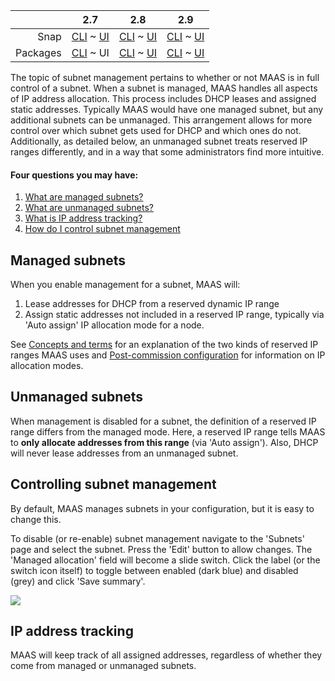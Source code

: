 <!-- deb-2-7-cli
||2.7|2.8|2.9|
|-----:|:-----:|:-----:|:-----:|
|Snap|[CLI](/t/subnet-management/3114) ~ [UI](/t/subnet-management/3115)|[CLI](/t/subnet-management/3116) ~ [UI](/t/subnet-management/3117)|[CLI](/t/subnet-management/3118) ~ [UI](/t/subnet-management/3119)|
|Packages|CLI ~ [UI](/t/subnet-management/3121)|[CLI](/t/subnet-management/3122) ~ [UI](/t/subnet-management/3123)|[CLI](/t/subnet-management/3124) ~ [UI](/t/subnet-management/3125)|
 deb-2-7-cli -->

||2.7|2.8|2.9|
|-----:|:-----:|:-----:|:-----:|
|Snap|[CLI](/t/subnet-management/3114) ~ [UI](/t/subnet-management/3115)|[CLI](/t/subnet-management/3116) ~ [UI](/t/subnet-management/3117)|[CLI](/t/subnet-management/3118) ~ [UI](/t/subnet-management/3119)|
|Packages|[CLI](/t/subnet-management/3120) ~ UI|[CLI](/t/subnet-management/3122) ~ [UI](/t/subnet-management/3123)|[CLI](/t/subnet-management/3124) ~ [UI](/t/subnet-management/3125)|

<!-- deb-2-8-cli
||2.7|2.8|2.9|
|-----:|:-----:|:-----:|:-----:|
|Snap|[CLI](/t/subnet-management/3114) ~ [UI](/t/subnet-management/3115)|[CLI](/t/subnet-management/3116) ~ [UI](/t/subnet-management/3117)|[CLI](/t/subnet-management/3118) ~ [UI](/t/subnet-management/3119)|
|Packages|[CLI](/t/subnet-management/3120) ~ [UI](/t/subnet-management/3121)|CLI ~ [UI](/t/subnet-management/3123)|[CLI](/t/subnet-management/3124) ~ [UI](/t/subnet-management/3125)|
 deb-2-8-cli -->

<!-- deb-2-8-ui
||2.7|2.8|2.9|
|-----:|:-----:|:-----:|:-----:|
|Snap|[CLI](/t/subnet-management/3114) ~ [UI](/t/subnet-management/3115)|[CLI](/t/subnet-management/3116) ~ [UI](/t/subnet-management/3117)|[CLI](/t/subnet-management/3118) ~ [UI](/t/subnet-management/3119)|
|Packages|[CLI](/t/subnet-management/3120) ~ [UI](/t/subnet-management/3121)|[CLI](/t/subnet-management/3122) ~ UI|[CLI](/t/subnet-management/3124) ~ [UI](/t/subnet-management/3125)|
 deb-2-8-ui -->

<!-- deb-2-9-cli
||2.7|2.8|2.9|
|-----:|:-----:|:-----:|:-----:|
|Snap|[CLI](/t/subnet-management/3114) ~ [UI](/t/subnet-management/3115)|[CLI](/t/subnet-management/3116) ~ [UI](/t/subnet-management/3117)|[CLI](/t/subnet-management/3118) ~ [UI](/t/subnet-management/3119)|
|Packages|[CLI](/t/subnet-management/3120) ~ [UI](/t/subnet-management/3121)|[CLI](/t/subnet-management/3122) ~ [UI](/t/subnet-management/3123)|CLI ~ [UI](/t/subnet-management/3125)|
 deb-2-9-cli -->

<!-- deb-2-9-ui
||2.7|2.8|2.9|
|-----:|:-----:|:-----:|:-----:|
|Snap|[CLI](/t/subnet-management/3114) ~ [UI](/t/subnet-management/3115)|[CLI](/t/subnet-management/3116) ~ [UI](/t/subnet-management/3117)|[CLI](/t/subnet-management/3118) ~ [UI](/t/subnet-management/3119)|
|Packages|[CLI](/t/subnet-management/3120) ~ [UI](/t/subnet-management/3121)|[CLI](/t/subnet-management/3122) ~ [UI](/t/subnet-management/3123)|[CLI](/t/subnet-management/3124) ~ UI|
 deb-2-9-ui -->

<!-- snap-2-7-cli
||2.7|2.8|2.9|
|-----:|:-----:|:-----:|:-----:|
|Snap|CLI ~ [UI](/t/subnet-management/3115)|[CLI](/t/subnet-management/3116) ~ [UI](/t/subnet-management/3117)|[CLI](/t/subnet-management/3118) ~ [UI](/t/subnet-management/3119)|
|Packages|[CLI](/t/subnet-management/3120) ~ [UI](/t/subnet-management/3121)|[CLI](/t/subnet-management/3122) ~ [UI](/t/subnet-management/3123)|[CLI](/t/subnet-management/3124) ~ [UI](/t/subnet-management/3125)|
 snap-2-7-cli -->

<!-- snap-2-7-ui
||2.7|2.8|2.9|
|-----:|:-----:|:-----:|:-----:|
|Snap|[CLI](/t/subnet-management/3114) ~ UI|[CLI](/t/subnet-management/3116) ~ [UI](/t/subnet-management/3117)|[CLI](/t/subnet-management/3118) ~ [UI](/t/subnet-management/3119)|
|Packages|[CLI](/t/subnet-management/3120) ~ [UI](/t/subnet-management/3121)|[CLI](/t/subnet-management/3122) ~ [UI](/t/subnet-management/3123)|[CLI](/t/subnet-management/3124) ~ [UI](/t/subnet-management/3125)|
 snap-2-7-ui -->

<!-- snap-2-8-cli
||2.7|2.8|2.9|
|-----:|:-----:|:-----:|:-----:|
|Snap|[CLI](/t/subnet-management/3114) ~ [UI](/t/subnet-management/3115)|CLI ~ [UI](/t/subnet-management/3117)|[CLI](/t/subnet-management/3118) ~ [UI](/t/subnet-management/3119)|
|Packages|[CLI](/t/subnet-management/3120) ~ [UI](/t/subnet-management/3121)|[CLI](/t/subnet-management/3122) ~ [UI](/t/subnet-management/3123)|[CLI](/t/subnet-management/3124) ~ [UI](/t/subnet-management/3125)|
 snap-2-8-cli -->

<!-- snap-2-8-ui
||2.7|2.8|2.9|
|-----:|:-----:|:-----:|:-----:|
|Snap|[CLI](/t/subnet-management/3114) ~ [UI](/t/subnet-management/3115)|[CLI](/t/subnet-management/3116) ~ UI|[CLI](/t/subnet-management/3118) ~ [UI](/t/subnet-management/3119)|
|Packages|[CLI](/t/subnet-management/3120) ~ [UI](/t/subnet-management/3121)|[CLI](/t/subnet-management/3122) ~ [UI](/t/subnet-management/3123)|[CLI](/t/subnet-management/3124) ~ [UI](/t/subnet-management/3125)|
 snap-2-8-ui -->

<!-- snap-2-9-cli
||2.7|2.8|2.9|
|-----:|:-----:|:-----:|:-----:|
|Snap|[CLI](/t/subnet-management/3114) ~ [UI](/t/subnet-management/3115)|[CLI](/t/subnet-management/3116) ~ [UI](/t/subnet-management/3117)|CLI ~ [UI](/t/subnet-management/3119)|
|Packages|[CLI](/t/subnet-management/3120) ~ [UI](/t/subnet-management/3121)|[CLI](/t/subnet-management/3122) ~ [UI](/t/subnet-management/3123)|[CLI](/t/subnet-management/3124) ~ [UI](/t/subnet-management/3125)|
 snap-2-9-cli -->

<!-- snap-2-9-ui
||2.7|2.8|2.9|
|-----:|:-----:|:-----:|:-----:|
|Snap|[CLI](/t/subnet-management/3114) ~ [UI](/t/subnet-management/3115)|[CLI](/t/subnet-management/3116) ~ [UI](/t/subnet-management/3117)|[CLI](/t/subnet-management/3118) ~ UI|
|Packages|[CLI](/t/subnet-management/3120) ~ [UI](/t/subnet-management/3121)|[CLI](/t/subnet-management/3122) ~ [UI](/t/subnet-management/3123)|[CLI](/t/subnet-management/3124) ~ [UI](/t/subnet-management/3125)|
 snap-2-9-ui -->

The topic of subnet management pertains to whether or not MAAS is in full control of a subnet. When a subnet is managed, MAAS handles all aspects of IP address allocation. This process includes DHCP leases and assigned static addresses. Typically MAAS would have one managed subnet, but any additional subnets can be unmanaged. This arrangement allows for more control over which subnet gets used for DHCP and which ones do not. Additionally, as detailed below, an unmanaged subnet treats reserved IP ranges differently, and in a way that some administrators find more intuitive.

#### Four questions you may have:

1. [What are managed subnets?](#heading--managed-subnets)
2. [What are unmanaged subnets?](#heading--unmanaged-subnets)
3. [What is IP address tracking?](#heading--ip-address-tracking)
4. [How do I control subnet management](#heading--controlling-subnet-management)

<h2 id="heading--managed-subnets">Managed subnets</h2>

When you enable management for a subnet, MAAS will:

1.   Lease addresses for DHCP from a reserved dynamic IP range
2.   Assign static addresses not included in a reserved IP range, typically via 'Auto assign' IP allocation mode for a node.

<!-- deb-2-7-cli
See [Concepts and terms](/t/concepts-and-terms/785#heading--ip-ranges) for an explanation of the two kinds of reserved IP ranges MAAS uses and [Post-commission configuration](/t/commission-machines/2472#heading--post-commission-configuration) for information on IP allocation modes.
 deb-2-7-cli -->

See [Concepts and terms](/t/concepts-and-terms/785#heading--ip-ranges) for an explanation of the two kinds of reserved IP ranges MAAS uses and [Post-commission configuration](/t/commission-machines/2473#heading--post-commission-configuration) for information on IP allocation modes.

<!-- deb-2-8-cli
See [Concepts and terms](/t/concepts-and-terms/785#heading--ip-ranges) for an explanation of the two kinds of reserved IP ranges MAAS uses and [Post-commission configuration](/t/commission-machines/2474#heading--post-commission-configuration) for information on IP allocation modes.
 deb-2-8-cli -->

<!-- deb-2-8-ui
See [Concepts and terms](/t/concepts-and-terms/785#heading--ip-ranges) for an explanation of the two kinds of reserved IP ranges MAAS uses and [Post-commission configuration](/t/commission-machines/2475#heading--post-commission-configuration) for information on IP allocation modes.
 deb-2-8-ui -->

<!-- deb-2-9-cli
See [Concepts and terms](/t/concepts-and-terms/785#heading--ip-ranges) for an explanation of the two kinds of reserved IP ranges MAAS uses and [Post-commission configuration](/t/commission-machines/2476#heading--post-commission-configuration) for information on IP allocation modes.
 deb-2-9-cli -->

<!-- deb-2-9-ui
See [Concepts and terms](/t/concepts-and-terms/785#heading--ip-ranges) for an explanation of the two kinds of reserved IP ranges MAAS uses and [Post-commission configuration](/t/commission-machines/2477#heading--post-commission-configuration) for information on IP allocation modes.
 deb-2-9-ui -->

<!-- snap-2-7-cli
See [Concepts and terms](/t/concepts-and-terms/785#heading--ip-ranges) for an explanation of the two kinds of reserved IP ranges MAAS uses and [Post-commission configuration](/t/commission-machines/2466#heading--post-commission-configuration) for information on IP allocation modes.
 snap-2-7-cli -->

<!-- snap-2-7-ui
See [Concepts and terms](/t/concepts-and-terms/785#heading--ip-ranges) for an explanation of the two kinds of reserved IP ranges MAAS uses and [Post-commission configuration](/t/commission-machines/2467#heading--post-commission-configuration) for information on IP allocation modes.
 snap-2-7-ui -->

<!-- snap-2-8-cli
See [Concepts and terms](/t/concepts-and-terms/785#heading--ip-ranges) for an explanation of the two kinds of reserved IP ranges MAAS uses and [Post-commission configuration](/t/commission-machines/2468#heading--post-commission-configuration) for information on IP allocation modes.
 snap-2-8-cli -->

<!-- snap-2-8-ui
See [Concepts and terms](/t/concepts-and-terms/785#heading--ip-ranges) for an explanation of the two kinds of reserved IP ranges MAAS uses and [Post-commission configuration](/t/commission-machines/2469#heading--post-commission-configuration) for information on IP allocation modes.
 snap-2-8-ui -->

<!-- snap-2-9-cli
See [Concepts and terms](/t/concepts-and-terms/785#heading--ip-ranges) for an explanation of the two kinds of reserved IP ranges MAAS uses and [Post-commission configuration](/t/commission-machines/2470#heading--post-commission-configuration) for information on IP allocation modes.
 snap-2-9-cli -->

<!-- snap-2-9-ui
See [Concepts and terms](/t/concepts-and-terms/785#heading--ip-ranges) for an explanation of the two kinds of reserved IP ranges MAAS uses and [Post-commission configuration](/t/commission-machines/2471#heading--post-commission-configuration) for information on IP allocation modes.
 snap-2-9-ui -->

<h2 id="heading--unmanaged-subnets">Unmanaged subnets</h2>

When management is disabled for a subnet, the definition of a reserved IP range differs from the managed mode. Here, a reserved IP range tells MAAS to **only allocate addresses from this range** (via 'Auto assign'). Also, DHCP will never lease addresses from an unmanaged subnet.

<h2 id="heading--controlling-subnet-management">Controlling subnet management</h2>

By default, MAAS manages subnets in your configuration, but it is easy to change this.

To disable (or re-enable) subnet management navigate to the 'Subnets' page and select the subnet. Press the 'Edit' button to allow changes. The 'Managed allocation' field will become a slide switch. Click the label (or the switch icon itself) to toggle between enabled (dark blue) and disabled (grey) and click 'Save summary'.

<a href="https://assets.ubuntu.com/v1/e5d80c8c-installconfig-network-subnet-management__2.6-management-toggle.png" target = "_blank"><img src="https://assets.ubuntu.com/v1/e5d80c8c-installconfig-network-subnet-management__2.6-management-toggle.png"></a>

<!-- snap-2-7-cli snap-2-8-cli snap-2-9-cli deb-2-7-cli deb-2-8-cli deb-2-9-cli

To enable or disable subnet management:

``` bash
maas $PROFILE subnet update $SUBNET_CIDR managed=false|true
```

For example, to disable:

``` bash
maas $PROFILE subnet update 192.168.1.0/24 managed=false
```

You can use the subnet's ID in place of the CIDR address.
snap-2-7-cli snap-2-8-cli snap-2-9-cli deb-2-7-cli deb-2-8-cli deb-2-9-cli -->

<h2 id="heading--ip-address-tracking">IP address tracking</h2>

MAAS will keep track of all assigned addresses, regardless of whether they come from managed or unmanaged subnets.